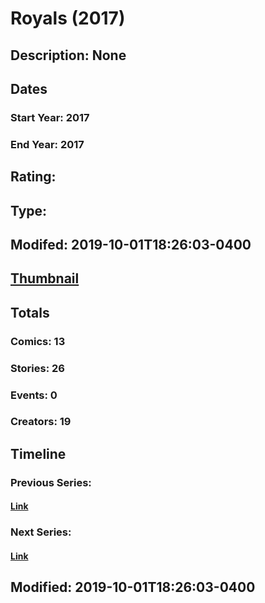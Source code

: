 # Royals (2017)
## Description: None
## Dates
### Start Year: 2017
### End Year: 2017
## Rating: 
## Type: 
## Modifed: 2019-10-01T18:26:03-0400
## [Thumbnail](http://i.annihil.us/u/prod/marvel/i/mg/c/50/5a8f27e421bfc.jpg)
## Totals
### Comics: 13
### Stories: 26
### Events: 0
### Creators: 19
## Timeline
### Previous Series: 
#### [Link]()
### Next Series: 
#### [Link]()
## Modified: 2019-10-01T18:26:03-0400